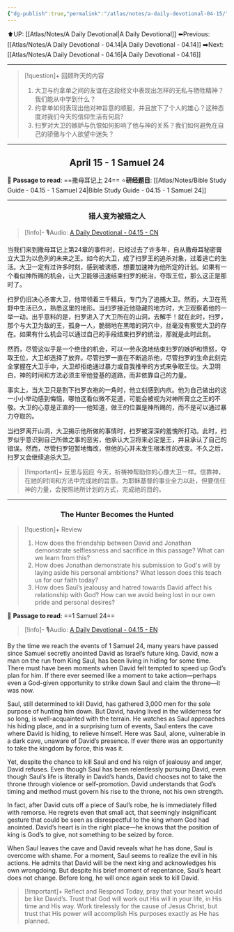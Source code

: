 ```yaml
---
{"dg-publish":true,"permalink":"/atlas/notes/a-daily-devotional-04-15/","noteIcon":""}
---
```


 ⬆️UP: [[Atlas/Notes/A Daily Devotional\|A Daily Devotional]]
⬅️Previous: [[Atlas/Notes/A Daily Devotional - 04.14\|A Daily Devotional - 04.14]]
➡️Next: [[Atlas/Notes/A Daily Devotional - 04.16\|A Daily Devotional - 04.16]]

---

> [!question]+ 回顾昨天的内容
> 1. 大卫与约拿单之间的友谊在这段经文中表现出怎样的无私与牺牲精神？我们能从中学到什么？
> 2. ⁠约拿单如何表现出他对神旨意的顺服，并且放下了个人的雄心？这种态度对我们今天的信仰生活有何启?
> 3. ⁠扫罗对大卫的嫉妒与仇恨如何影响了他与神的关系？我们如何避免在自己的骄傲与个人欲望中迷失？

---
## <center>April 15 -  1 Samuel 24</center>

📖 **Passage to read**: ==撒母耳记上 24==
⭐**研经题目**: [[Atlas/Notes/Bible Study Guide - 04.15 - 1 Samuel 24\|Bible Study Guide - 04.15 - 1 Samuel 24]]

---
### <center>猎人变为被猎之人</center>

> [!info]- 🎙️Audio: [A Daily Devotional - 04.15 - CN]()

当我们来到撒母耳记上第24章的事件时，已经过去了许多年，自从撒母耳秘密膏立大卫为以色列的未来之王。如今的大卫，成了扫罗王的追杀对象，过着逃亡的生活。大卫一定有过许多时刻，感到被诱惑，想要加速神为他所定的计划。如果有一个看似神所赐的机会，让大卫能够迅速结束扫罗的统治，夺取王位，那么这正是那时了。

扫罗仍旧决心杀害大卫，他带领着三千精兵，专门为了追捕大卫。然而，大卫在荒野中生活已久，熟悉这里的地形。当扫罗接近他隐藏的地方时，大卫观察着他的一举一动。出乎意料的是，扫罗进入了大卫所在的山洞，去解手！就在此时，扫罗，那个与大卫为敌的王，孤身一人，脆弱地在黑暗的洞穴中，丝毫没有察觉大卫的存在。如果有什么机会可以通过自己的手段结束扫罗的统治，那就是此时此刻。

然而，尽管这似乎是一个绝佳的机会，可以一劳永逸地结束扫罗的嫉妒和愤怒，夺取王位，大卫却选择了放弃。尽管扫罗一直在不断追杀他，尽管扫罗的生命此刻完全掌握在大卫手中，大卫却拒绝通过暴力或自我推举的方式来争取王位。大卫明白，神的时间和方法必须主宰他登基的道路，而非依靠自己的力量。

事实上，当大卫只是割下扫罗衣袍的一角时，他立刻感到内疚。他为自己做出的这一小小举动感到悔恼，哪怕这看似微不足道，可能会被视为对神所膏立之王的不敬。大卫的心意是正直的——他知道，做王的位置是神所赐的，而不是可以通过暴力夺取的。

当扫罗离开山洞，大卫揭示他所做的事情时，扫罗被深深的羞愧所打动。此时，扫罗似乎意识到自己所做之事的恶劣，他承认大卫将来必定是王，并且承认了自己的错误。然而，尽管扫罗短暂地悔改，但他的心并未发生根本性的改变。不久之后，扫罗又会继续追杀大卫。

> [!important]+ 反思与回应
今天，祈祷神帮助你的心像大卫一样。信靠神，在祂的时间和方法中完成祂的旨意。为耶稣基督的事业全力以赴，但要信任神的力量，会按照祂所计划的方式，完成祂的目的。

---
### <center>The Hunter Becomes the Hunted</center>

> [!question]+ Review
> 1. ⁠How does the friendship between David and Jonathan demonstrate selflessness and sacrifice in this passage? What can we learn from this?
> 2. How does Jonathan demonstrate his submission to God's will by laying aside his personal ambitions? What lesson does this teach us for our faith today?
> 3. How does Saul’s jealousy and hatred towards David affect his relationship with God? How can we avoid being lost in our own pride and personal desires?

📖 **Passage to read**: ==1 Samuel 24==

> [!info]- 🎙️Audio: [A Daily Devotional - 04.15 - EN]()  

By the time we reach the events of 1 Samuel 24, many years have passed since Samuel secretly anointed David as Israel’s future king. David, now a man on the run from King Saul, has been living in hiding for some time. There must have been moments when David felt tempted to speed up God’s plan for him. If there ever seemed like a moment to take action—perhaps even a God-given opportunity to strike down Saul and claim the throne—it was now.

Saul, still determined to kill David, has gathered 3,000 men for the sole purpose of hunting him down. But David, having lived in the wilderness for so long, is well-acquainted with the terrain. He watches as Saul approaches his hiding place, and in a surprising turn of events, Saul enters the cave where David is hiding, to relieve himself. Here was Saul, alone, vulnerable in a dark cave, unaware of David’s presence. If ever there was an opportunity to take the kingdom by force, this was it.

Yet, despite the chance to kill Saul and end his reign of jealousy and anger, David refuses. Even though Saul has been relentlessly pursuing David, even though Saul’s life is literally in David’s hands, David chooses not to take the throne through violence or self-promotion. David understands that God’s timing and method must govern his rise to the throne, not his own strength.

In fact, after David cuts off a piece of Saul’s robe, he is immediately filled with remorse. He regrets even that small act, that seemingly insignificant gesture that could be seen as disrespectful to the king whom God had anointed. David’s heart is in the right place—he knows that the position of king is God’s to give, not something to be seized by force. 

When Saul leaves the cave and David reveals what he has done, Saul is overcome with shame. For a moment, Saul seems to realize the evil in his actions. He admits that David will be the next king and acknowledges his own wrongdoing. But despite his brief moment of repentance, Saul’s heart does not change. Before long, he will once again seek to kill David.

> [!important]+ Reflect and Respond
 Today, pray that your heart would be like David’s. Trust that God will work out His will in your life, in His time and His way. Work tirelessly for the cause of Jesus Christ, but trust that His power will accomplish His purposes exactly as He has planned.

 


































